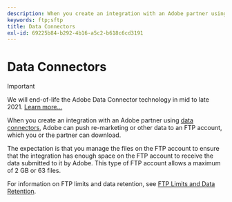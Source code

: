```yaml
---
description: When you create an integration with an Adobe partner using data connectors, Adobe can push re-marketing or other data to an FTP account, which you or the partner can download.
keywords: ftp;sftp
title: Data Connectors
exl-id: 69225b84-b292-4b16-a5c2-b618c6cd3191
---
```

# Data Connectors

>[!IMPORTANT]
>
>We will end-of-life the Adobe Data Connector technology in mid to late 2021. [Learn more...](/help/import/data-connectors/data-connectors-eol.md)

When you create an integration with an Adobe partner using [data connectors](https://www.adobeexchange.com/experiencecloud.html), Adobe can push re-marketing or other data to an FTP account, which you or the partner can download.

The expectation is that you manage the files on the FTP account to ensure that the integration has enough space on the FTP account to receive the data submitted to it by Adobe. This type of FTP account allows a maximum of 2 GB or 63 files.

For information on FTP limits and data retention, see [FTP Limits and Data Retention](/help/export/ftp-and-sftp/ftp-limits.md).

